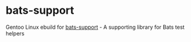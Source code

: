 # bats-support

Gentoo Linux ebuild for [bats-support](https://github.com/ztombol/bats-support) - A supporting library for Bats test helpers
